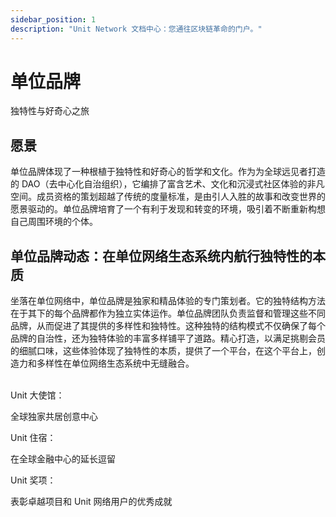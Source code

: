 ```yaml
---
sidebar_position: 1
description: "Unit Network 文档中心：您通往区块链革命的门户。"
---
```


# 单位品牌

独特性与好奇心之旅

## 愿景

单位品牌体现了一种根植于独特性和好奇心的哲学和文化。作为为全球远见者打造的 DAO（去中心化自治组织），它编排了富含艺术、文化和沉浸式社区体验的非凡空间。成员资格的策划超越了传统的度量标准，是由引人入胜的故事和改变世界的愿景驱动的。单位品牌培育了一个有利于发现和转变的环境，吸引着不断重新构想自己周围环境的个体。

## 单位品牌动态：在单位网络生态系统内航行独特性的本质

坐落在单位网络中，单位品牌是独家和精品体验的专门策划者。它的独特结构方法在于其下的每个品牌都作为独立实体运作。单位品牌团队负责监督和管理这些不同品牌，从而促进了其提供的多样性和独特性。这种独特的结构模式不仅确保了每个品牌的自治性，还为独特体验的丰富多样铺平了道路。精心打造，以满足挑剔会员的细腻口味，这些体验体现了独特性的本质，提供了一个平台，在这个平台上，创造力和多样性在单位网络生态系统中无缝融合。

<br />

<div class="docs-grid-alt">
  <div class="docs-card-alt">
    <div class="docs-card-alt-header">
      <span>Unit 大使馆：</span>
    </div>
    <div class="docs-card-alt-description">
      <p>
        全球独家共居创意中心
      </p>
    </div>
  </div>
  <div class="docs-card-alt">
    <div class="docs-card-alt-header">
      <span>Unit 住宿：</span>
    </div>
    <div class="docs-card-alt-description">
      <p>
        在全球金融中心的延长逗留
      </p>
    </div>
  </div>
  <div class="docs-card-alt">
    <div class="docs-card-alt-header">
      <span>Unit 奖项：</span>
    </div>
    <div class="docs-card-alt-description">
      <p>
        表彰卓越项目和 Unit 网络用户的优秀成就
      </p>
    </div>
  </div>
</div>
